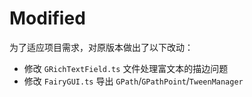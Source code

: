 # Modified

为了适应项目需求，对原版本做出了以下改动：
- 修改 `GRichTextField.ts` 文件处理富文本的描边问题
- 修改 `FairyGUI.ts` 导出 `GPath`/`GPathPoint`/`TweenManager`

